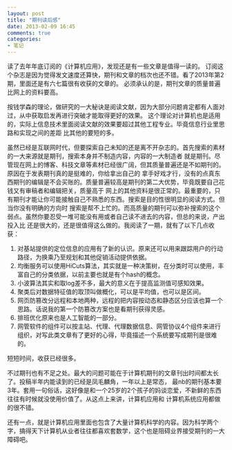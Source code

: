 ```yaml
---
layout: post
title: "期刊读后感"
date: 2013-02-09 16:45
comments: true
categories: 
- 笔记
---
```


读了去年年底订阅的《计算机应用》，发现还是有一些文章是值得一读的。
订阅这个杂志是因为觉得发文速度还算快，期刊和文章的档次也还不错。看了2013年第2期，里面还是有六七篇很有收获的文章的。
必须承认的是，期刊文章的质量普遍比网上的资料要高。

按钱学森的理论，做研究的一大秘诀是阅读文献，因为大部分问题肯定都有人面对过，从中获取启发再进行突破才能取得更好的效果。
这个理论对计算机也是适用的，实际上信息技术里面阅读文献的效果要超过其他工程专业。毕竟信息行业里思路和实现之间的差距
比其他的要短的多。

虽然已经是互联网时代，但要探索自己未知的还是离不开杂志的。首先搜索的素材的一大来源就是期刊，搜索本身并不制造内容，内容的一大制造者
就是期刊。尽管现在网上的博客、科技文章等素材已经很广阔，但其质量普遍还是不如期刊的。原因在于发表期刊真的是挺难的，你给拿出自己的
拿手好戏才行，没有的点真东西期刊的编辑是不会买账的。质量普遍较高是期刊的第二大优势，毕竟既要自己花钱又有审稿者和编辑把关，质量高于
网上的其他资料是很正常的。最重要的，只有期刊才能让你可能接触自己不熟悉的东西。搜索是目的性很明显的阅读方式。但当你没有明确的方向时
搜索是帮不上忙的。而高质量的期刊可以弥补搜索的这个弱点。虽然你要忍受一堆可能没有用或者自己读不进去的内容，但总的来说，产出投入比
还是很大的，还是很值得这么做的。我阅读了一期，就有了以下几点收获：

1. 对基站提供的定位信息的应用有了新的认识。原来还可以用来跟踪用户的行动路径，为换乘乃至规划和其他促销活动提供依据。  
1. 均衡服务可以使用HiCuts算法，其实就是一种决策树，在分类时可以使用，丰富自己的分类依据，以前主要也就是有个hash的概念。
1. 小波算法其实和取log差不多，最大的意义在于提高监测值可感知效果。
1. 聚类后对数据特征值的取顶叫做概化，可以是平均值，也可以是区间。
1. 网页防篡改分远程和本地两种，远程的把内容按动态和静态区分应该也算一个思路。话说我的第一个防篡改方案也是看期刊获得灵感。
2. 排班优化原来也是人工智能的一部分。
1. 网管软件的组件可以按主站、代理、代理数据信息、网管协议4个组件来进行组织，对写此类文章有了更好的心得，毕竟描述一个系统要写成期刊是很难的。


短短时间，收获已经很多。

不过期刊也有不足之处。最大的问题可能在于计算机期刊的文章刊出时间都太长了。投稿半年内能读到的已经是凤毛麟角，一年以上是常态，
最nb的期刊基本要3年。套用一句俗话，这好像是和一个25岁的2个孩子的妈谈恋爱，不新鲜的东西往往有时候就没使用价值了。从这点上来讲，计算机应用和
计算机系统应用都做的很不错。

还有一点，就是计算机应用里面也包含了大量计算机科学的内容。因为科学两个字，搞得天下计算机从业者往往都喜欢套数学，这个也是阻碍业界接受期刊的一大障碍吧。




